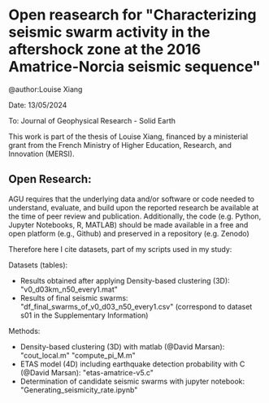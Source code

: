 # Open reasearch for "Characterizing seismic swarm activity in the aftershock zone at the 2016 Amatrice-Norcia seismic sequence"
@author:Louise Xiang

Date: 13/05/2024

To: Journal of Geophysical Research - Solid Earth

This work is part of the thesis of Louise Xiang, financed by a ministerial grant from the French Ministry of Higher Education, Research, and Innovation (MERSI).

## Open Research:
AGU requires that the underlying data and/or software or code needed to understand, evaluate, and build upon the reported research be available at the time of peer review and publication. Additionally, the code (e.g. Python, Jupyter Notebooks, R, MATLAB) should be made available in a free and open platform (e.g., Github) and preserved in a repository (e.g. Zenodo)

Therefore here I cite datasets, part of my scripts used in my study:

Datasets (tables): 
- Results obtained after applying Density-based clustering (3D): "v0_d03km_n50_every1.mat" 
- Results of final seismic swarms: "df_final_swarms_of_v0_d03_n50_every1.csv" (correspond to dataset s01 in the Supplementary Information)

Methods:
- Density-based clustering (3D) with matlab (@David Marsan): "cout_local.m"
                                                             "compute_pi_M.m"
- ETAS model (4D) including earthquake detection probability with C (@David Marsan): "etas-amatrice-v5.c"
- Determination of candidate seismic swarms with jupyter notebook: "Generating_seismicity_rate.ipynb"


